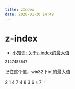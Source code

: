 ```yaml
---
title: zIndex
date: 2020-01-20 14:49
---
```


# z-index	

- [小知识: 关于z-index的最大值](https://zhuanlan.zhihu.com/p/66677661)	

```	
2147483647	
```	

记住这个值，win32下int的最大值	

2 1 4 7 4  8 3 6 4 7 ！	

